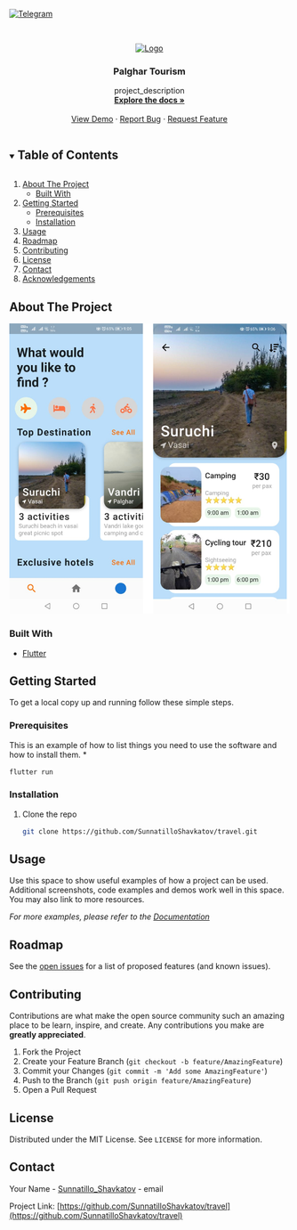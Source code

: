 


[![Telegram][telegram]][telegram-url]


<!-- PROJECT LOGO -->
<br />
<p align="center">
  <a href="https://github.com/SunnatilloShavkatov/travel">
    <img src="" alt="Logo" width="80" height="80">
  </a>

  <h3 align="center">Palghar Tourism</h3>

  <p align="center">
    project_description
    <br />
    <a href="https://github.com/SunnatilloShavkatov/travel"><strong>Explore the docs »</strong></a>
    <br />
    <br />
    <a href="https://github.com/SunnatilloShavkatov/travel">View Demo</a>
    ·
    <a href="https://github.com/SunnatilloShavkatov/travel">Report Bug</a>
    ·
    <a href="https://github.com/SunnatilloShavkatov/travel">Request Feature</a>
  </p>



<!-- TABLE OF CONTENTS -->
<details open="open">
  <summary><h2 style="display: inline-block">Table of Contents</h2></summary>
  <ol>
    <li>
      <a href="#about-the-project">About The Project</a>
      <ul>
        <li><a href="#built-with">Built With</a></li>
      </ul>
    </li>
    <li>
      <a href="#getting-started">Getting Started</a>
      <ul>
        <li><a href="#prerequisites">Prerequisites</a></li>
        <li><a href="#installation">Installation</a></li>
      </ul>
    </li>
    <li><a href="#usage">Usage</a></li>
    <li><a href="#roadmap">Roadmap</a></li>
    <li><a href="#contributing">Contributing</a></li>
    <li><a href="#license">License</a></li>
    <li><a href="#contact">Contact</a></li>
    <li><a href="#acknowledgements">Acknowledgements</a></li>
  </ol>
</details>



## About The Project

![Travel-App](https://github.com/SunnatilloShavkatov/travel/blob/master/images/screenshot.png)

### Built With

* [Flutter](https://flutter.dev/docs/get-started/codelab)



## Getting Started

To get a local copy up and running follow these simple steps.

### Prerequisites

This is an example of how to list things you need to use the software and how to install them.
*
  ```sh
  flutter run
  ```

### Installation

1. Clone the repo
   ```sh
   git clone https://github.com/SunnatilloShavkatov/travel.git
   ```



<!-- USAGE EXAMPLES -->
## Usage

Use this space to show useful examples of how a project can be used. Additional screenshots, code examples and demos work well in this space. You may also link to more resources.

_For more examples, please refer to the [Documentation](https://flutter.dev/docs)_



<!-- ROADMAP -->
## Roadmap

See the [open issues](https://github.com/SunnatilloShavkatov/travel/issues) for a list of proposed features (and known issues).



<!-- CONTRIBUTING -->
## Contributing

Contributions are what make the open source community such an amazing place to be learn, inspire, and create. Any contributions you make are **greatly appreciated**.

1. Fork the Project
2. Create your Feature Branch (`git checkout -b feature/AmazingFeature`)
3. Commit your Changes (`git commit -m 'Add some AmazingFeature'`)
4. Push to the Branch (`git push origin feature/AmazingFeature`)
5. Open a Pull Request



<!-- LICENSE -->
## License

Distributed under the MIT License. See `LICENSE` for more information.



<!-- CONTACT -->
## Contact

Your Name - [Sunnatillo_Shavkatov](mailto:sunnatilloshavkatov@gmail.com) - email

Project Link: [https://github.com/SunnatilloShavkatov/travel](https://github.com/SunnatilloShavkatov/travel)





<!-- MARKDOWN LINKS & IMAGES -->
<!-- https://www.markdownguide.org/basic-syntax/#reference-style-links -->
[license-shield]: https://img.shields.io/github/license/sahilkargutkar/palghar-tourism.svg?style=for-the-badge
[license-url]: https://github.com/SunnatilloShavkatov/travel/blob/master/LICENSE.txt
[telegram]: https://img.shields.io/badge/Telegram-2CA5E0?style=for-the-badge&logo=telegram&logoColor=white
[telegram-url]: https://t.me/sunnatilloshavkatov
